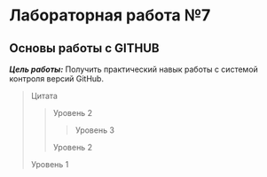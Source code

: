 # Лабораторная работа №7

## Основы работы с GITHUB

***Цель работы:*** Получить практический навык работы с системой контроля версий GitHub.

>Цитата
>> Уровень 2
>>> Уровень 3
>>
>> Уровень 2
>
>Уровень 1
